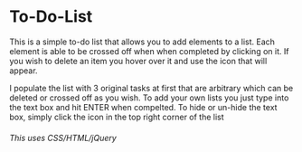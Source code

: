 # To-Do-List

This is a simple to-do list that allows you to add elements to a list.
Each element is able to be crossed off when when completed by clicking on it.
If you wish to delete an item you hover over it and use the icon that will appear.

I populate the list with 3 original tasks at first that are arbitrary which can be deleted or crossed off as you wish. 
To add your own lists you just type into the text box and hit ENTER when compelted. To hide or un-hide the text box, simply click the icon in the top right corner of the list

 ###### This uses CSS/HTML/jQuery
